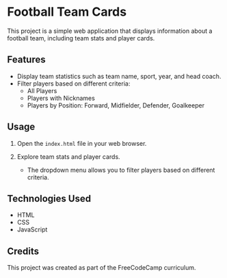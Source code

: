 # Football Team Cards

This project is a simple web application that displays information about a football team, including team stats and player cards.

## Features

- Display team statistics such as team name, sport, year, and head coach.
- Filter players based on different criteria:
  - All Players
  - Players with Nicknames
  - Players by Position: Forward, Midfielder, Defender, Goalkeeper

## Usage

1. Open the `index.html` file in your web browser.

2. Explore team stats and player cards.
   - The dropdown menu allows you to filter players based on different criteria.

## Technologies Used

- HTML
- CSS
- JavaScript

## Credits

This project was created as part of the FreeCodeCamp curriculum.
